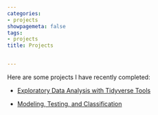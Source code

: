 ```yaml
---
categories:
- projects
showpagemeta: false
tags:
- projects
title: Projects


---
```

Here are some projects I have recently completed:

- [Exploratory Data Analysis with Tidyverse Tools](/project1/)

- [Modeling, Testing, and Classification](/project2/)